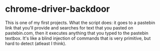 # chrome-driver-backdoor
This is one of my first projects. What the script does: it goes to a pastebin link that you'll provide and searches for text that you pasted on pastebin.com, then it executes anything that you typed to the pastebin textbox. It's like a blind injection of commands that is very primitive, but hard to detect (atleast I think).

